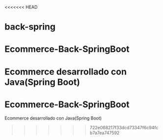 <<<<<<< HEAD
# back-spring

# Ecommerce-Back-SpringBoot

Ecommerce desarrollado con Java(Spring Boot)
=======
# Ecommerce-Back-SpringBoot
Ecommerce desarrollado con Java(Spring Boot) 
>>>>>>> 722e068217f33dcd73347f6c94fcb7a7ea747592
